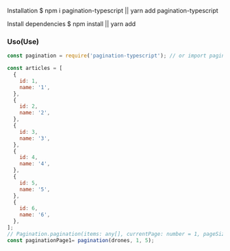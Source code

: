
Installation
$ npm i pagination-typescript || yarn add pagination-typescript

Install dependencies
$ npm install || yarn add

<h3 id="uso">Uso(Use)</h3>

```js
const pagination = require('pagination-typescript'); // or import pagination from 'pagination-typescript' in typescript

const articles = [
  {
    id: 1,
    name: '1',
  },
  {
    id: 2,
    name: '2',
  },
  {
    id: 3,
    name: '3',
  },
  {
    id: 4,
    name: '4',
  },
  {
    id: 5,
    name: '5',
  },
  {
    id: 6,
    name: '6',
  },
];
// Pagination.pagination(items: any[], currentPage: number = 1, pageSize: number = 20) 
const paginationPage1= pagination(drones, 1, 5);
